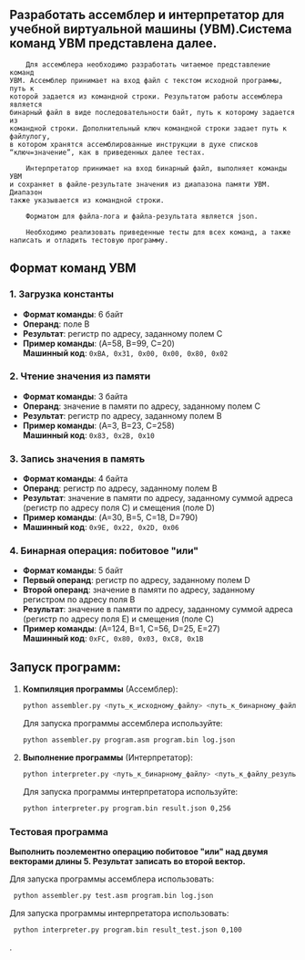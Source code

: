 ## Разработать ассемблер и интерпретатор для учебной виртуальной машины (УВМ).Система команд УВМ представлена далее. ##
        Для ассемблера необходимо разработать читаемое представление команд
    УВМ. Ассемблер принимает на вход файл с текстом исходной программы, путь к
    которой задается из командной строки. Результатом работы ассемблера является
    бинарный файл в виде последовательности байт, путь к которому задается из
    командной строки. Дополнительный ключ командной строки задает путь к файлулогу,
    в котором хранятся ассемблированные инструкции в духе списков
    “ключ=значение”, как в приведенных далее тестах.

        Интерпретатор принимает на вход бинарный файл, выполняет команды УВМ
    и сохраняет в файле-результате значения из диапазона памяти УВМ. Диапазон
    также указывается из командной строки.

        Форматом для файла-лога и файла-результата является json.

        Необходимо реализовать приведенные тесты для всех команд, а также
    написать и отладить тестовую программу.

## Формат команд УВМ

### 1. Загрузка константы
- **Формат команды**: 6 байт
- **Операнд**: поле B
- **Результат**: регистр по адресу, заданному полем C
- **Пример команды**: (A=58, B=99, C=20)  
  **Машинный код**: `0xBA, 0x31, 0x00, 0x00, 0x80, 0x02`

### 2. Чтение значения из памяти
- **Формат команды**: 3 байта
- **Операнд**: значение в памяти по адресу, заданному полем C
- **Результат**: регистр по адресу, заданному полем B
- **Пример команды**: (A=3, B=23, C=258)  
  **Машинный код**: `0x83, 0x2B, 0x10`

### 3. Запись значения в память
- **Формат команды**: 4 байта
- **Операнд**: регистр по адресу, заданному полем B
- **Результат**: значение в памяти по адресу, заданному суммой адреса (регистр по адресу поля C) и смещения (поле D)
- **Пример команды**: (A=30, B=5, C=18, D=790)  
- **Машинный код**: `0x9E, 0x22, 0x2D, 0x06`

### 4. Бинарная операция: побитовое "или"
- **Формат команды**: 5 байт
- **Первый операнд**: регистр по адресу, заданному полем D
- **Второй операнд**: значение в памяти по адресу, заданному регистром по адресу поля B
- **Результат**: значение в памяти по адресу, заданному суммой адреса (регистр по адресу поля E) и смещения (поле C)
- **Пример команды**: (A=124, B=1, C=56, D=25, E=27)  
  **Машинный код**: `0xFC, 0x80, 0x03, 0xC8, 0x1B`

## Запуск программ:
  
1. **Компиляция программы** (Ассемблер):
   ```bash
   python assembler.py <путь_к_исходному_файлу> <путь_к_бинарному_файлу> <путь_к_файлу_логу>
   ```
    Для запуска программы ассемблера используйте:
    ```bash
    python assembler.py program.asm program.bin log.json   
    ```
2. **Выполнение программы** (Интерпретатор):
    ```bash
    python interpreter.py <путь_к_бинарному_файлу> <путь_к_файлу_результатов> <диапазон_памяти>  
    ```
   Для запуска программы интерпретатора используйте:
    ```bash
   python interpreter.py program.bin result.json 0,256 
    ```

### Тестовая программа
**Выполнить поэлементно операцию побитовое "или" над двумя векторами
длины 5. Результат записать во второй вектор.**

Для запуска программы ассемблера использовать:
   ```bash
    python assembler.py test.asm program.bin log.json   
   ```
Для запуска программы интерпретатора использовать:
   ```bash
    python interpreter.py program.bin result_test.json 0,100  
   ```

.